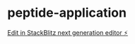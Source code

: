 # peptide-application

[Edit in StackBlitz next generation editor ⚡️](https://stackblitz.com/~/github.com/JoseAlfredoGrados/peptide-application)